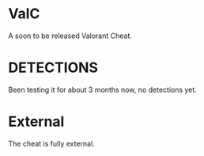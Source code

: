 # ValC
A soon to be released Valorant Cheat.

# DETECTIONS
Been testing it for about 3 months now, no detections yet.

# External
The cheat is fully external.
